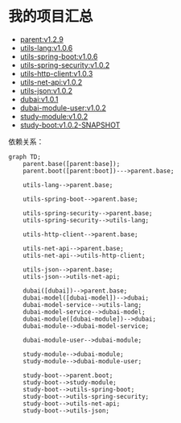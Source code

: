 # 我的项目汇总

* [parent:v1.2.9](https://github.com/dbstarll/parent)
* [utils-lang:v1.0.6](https://github.com/dbstarll/utils-lang)
* [utils-spring-boot:v1.0.6](https://github.com/dbstarll/utils-spring-boot)
* [utils-spring-security:v1.0.2](https://github.com/dbstarll/utils-spring-security)
* [utils-http-client:v1.0.3](https://github.com/dbstarll/utils-http-client)
* [utils-net-api:v1.0.2](https://github.com/dbstarll/utils-net-api)
* [utils-json:v1.0.2](https://github.com/dbstarll/utils-json)
* [dubai:v1.0.1](https://github.com/dbstarll/dubai)
* [dubai-module-user:v1.0.2](https://github.com/dbstarll/dubai-module-user)
* [study-module:v1.0.2](https://github.com/dbstarll/study-module)
* [study-boot:v1.0.2-SNAPSHOT](https://github.com/dbstarll/study-boot)

依赖关系：

```mermaid
graph TD;
    parent.base([parent:base]);
    parent.boot([parent:boot])--->parent.base;

    utils-lang-->parent.base;

    utils-spring-boot-->parent.base;

    utils-spring-security-->parent.base;
    utils-spring-security-->utils-lang;

    utils-http-client-->parent.base;

    utils-net-api-->parent.base;
    utils-net-api-->utils-http-client;

    utils-json-->parent.base;
    utils-json-->utils-net-api;

    dubai([dubai])-->parent.base;
    dubai-model([dubai-model])-->dubai;
    dubai-model-service-->utils-lang;
    dubai-model-service-->dubai-model;
    dubai-module([dubai-module])-->dubai;
    dubai-module-->dubai-model-service;
    
    dubai-module-user-->dubai-module;

    study-module-->dubai-module;
    study-module-->dubai-module-user;

    study-boot-->parent.boot;
    study-boot-->study-module;
    study-boot-->utils-spring-boot;
    study-boot-->utils-spring-security;
    study-boot-->utils-net-api;
    study-boot-->utils-json;
```
